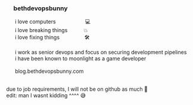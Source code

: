 
### &nbsp; &nbsp;&nbsp; bethdevopsbunny 
&nbsp;&nbsp;&nbsp;&nbsp;&nbsp;&nbsp;i love computers &nbsp;&nbsp;&nbsp;&nbsp;&nbsp;&nbsp;&nbsp;&nbsp;&nbsp;&nbsp;&nbsp;&nbsp;&nbsp;&nbsp;&nbsp;&nbsp;&nbsp;&nbsp; 💻 <br>
&nbsp;&nbsp;&nbsp;&nbsp;&nbsp;&nbsp;i love breaking things &nbsp;&nbsp;&nbsp;&nbsp;&nbsp;&nbsp;&nbsp;&nbsp;&nbsp;&nbsp;💥 <br>
&nbsp;&nbsp;&nbsp;&nbsp;&nbsp;&nbsp;i love fixing things &nbsp;&nbsp;&nbsp;&nbsp;&nbsp;&nbsp;&nbsp;&nbsp;&nbsp;&nbsp;&nbsp;&nbsp;&nbsp;&nbsp;&nbsp;&nbsp;🛠  <br> <br>
&nbsp;&nbsp;&nbsp;&nbsp;&nbsp;&nbsp;i work as senior devops and focus on securing development pipelines <br>
&nbsp;&nbsp;&nbsp;&nbsp;&nbsp;&nbsp;i have been known to moonlight as a game developer <br>
<br>
&nbsp;&nbsp;&nbsp;&nbsp;&nbsp;&nbsp;blog.bethdevopsbunny.com

<br>
due to job requirements, I will not be on github as much 👋
<br>
edit: man I wasnt kidding ^^^^ 😅


<!--
**bethdevopsbunny/bethdevopsbunny** is a ✨ _special_ ✨ repository because its `README.md` (this file) appears on your GitHub profile.

Here are some ideas to get you started:

- 🔭 I’m currently working on ...
- 🌱 I’m currently learning ...
- 👯 I’m looking to collaborate on ...
- 🤔 I’m looking for help with ...
- 💬 Ask me about ...
- 📫 How to reach me: ...
- 😄 Pronouns: ...
- ⚡ Fun fact: ...
-->
